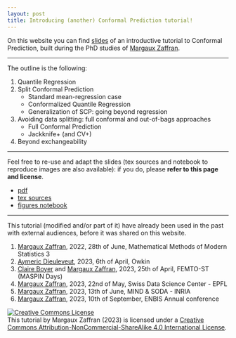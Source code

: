 ```yaml
---
layout: post
title: Introducing (another) Conformal Prediction tutorial!
---
```


On this website you can find [slides](link) of an introductive tutorial to Conformal Prediction, built during the PhD studies of [Margaux Zaffran](https://mzaffran.github.io/).   
***
The outline is the following:  
1. Quantile Regression
1. Split Conformal Prediction
    - Standard mean-regression case
    - Conformalized Quantile Regression
    - Generalization of SCP: going beyond regression
1. Avoiding data splitting: full conformal and out-of-bags approaches
    - Full Conformal Prediction
    - Jackknife+ (and CV+)
1. Beyond exchangeability
***
Feel free to re-use and adapt the slides (tex sources and notebook to reproduce images are also available): if you do, please **refer to this page and license**.  

- [pdf](link)
- [tex sources](link)
- [figures notebook](link)

***

This tutorial (modified and/or part of it) have already been used in the past with external audiences, before it was shared on this website.
1. [Margaux Zaffran](https://mzaffran.github.io/), 2022, 28th of June, Mathematical Methods of Modern Statistics 3
1. [Aymeric Dieuleveut](http://www.cmap.polytechnique.fr/~aymeric.dieuleveut/), 2023, 6th of April, Owkin
1. [Claire Boyer](https://perso.lpsm.paris/~cboyer/) and [Margaux Zaffran](https://mzaffran.github.io/), 2023, 25th of April, FEMTO-ST (MASPIN Days)
1. [Margaux Zaffran](https://mzaffran.github.io/), 2023, 22nd of May, Swiss Data Science Center - EPFL
1. [Margaux Zaffran](https://mzaffran.github.io/), 2023, 13th of June, MIND & SODA - INRIA
1. [Margaux Zaffran](https://mzaffran.github.io/), 2023, 10th of September, ENBIS Annual conference

<a rel="license" href="http://creativecommons.org/licenses/by-nc-sa/4.0/"><img alt="Creative Commons License" style="border-width:0" src="https://i.creativecommons.org/l/by-nc-sa/4.0/88x31.png" /></a><br />This tutorial by Margaux Zaffran (2023) is licensed under a <a rel="license" href="http://creativecommons.org/licenses/by-nc-sa/4.0/">Creative Commons Attribution-NonCommercial-ShareAlike 4.0 International License</a>.

